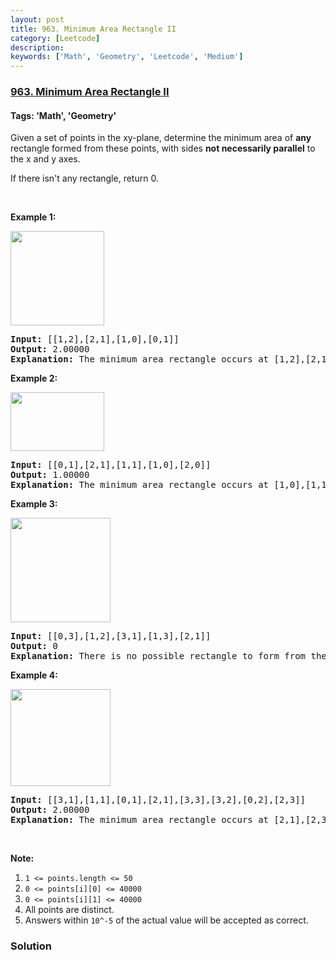 ```yaml
---
layout: post
title: 963. Minimum Area Rectangle II
category: [Leetcode]
description: 
keywords: ['Math', 'Geometry', 'Leetcode', 'Medium']
---
```

### [963. Minimum Area Rectangle II](https://leetcode.com/problems/minimum-area-rectangle-ii)

#### Tags: 'Math', 'Geometry'

<div class="content__u3I1 question-content__JfgR"><div><p>Given a set of points in the xy-plane, determine the minimum area of <strong>any</strong> rectangle formed from these points, with sides <strong>not necessarily parallel</strong> to the x and y axes.</p>
<p>If there isn't any rectangle, return 0.</p>
<p> </p>
<p><strong>Example 1:</strong></p>
<p><img alt="" src="https://assets.leetcode.com/uploads/2018/12/21/1a.png" style="width: 150px; height: 151px;"/></p>
<pre><strong>Input: </strong><span id="example-input-1-1">[[1,2],[2,1],[1,0],[0,1]]</span>
<strong>Output: </strong><span id="example-output-1">2.00000
<strong>Explanation:</strong> </span><span>The minimum area rectangle occurs at [1,2],[2,1],[1,0],[0,1], with an area of 2.</span>
</pre>
<div>
<p><strong>Example 2:</strong></p>
<p><img alt="" src="https://assets.leetcode.com/uploads/2018/12/22/2.png" style="width: 150px; height: 94px;"/></p>
<pre><strong>Input: </strong><span id="example-input-2-1">[[0,1],[2,1],[1,1],[1,0],[2,0]]</span>
<strong>Output: </strong><span id="example-output-2">1.00000
</span><strong>Explanation:</strong> The minimum area rectangle occurs at [1,0],[1,1],[2,1],[2,0], with an area of 1.
</pre>
<div>
<p><strong>Example 3:</strong></p>
<p><img alt="" src="https://assets.leetcode.com/uploads/2018/12/22/3.png" style="width: 160px; height: 167px;"/></p>
<pre><strong>Input: </strong><span id="example-input-3-1">[[0,3],[1,2],[3,1],[1,3],[2,1]]</span>
<strong>Output: </strong><span id="example-output-3">0
</span><span><strong>Explanation:</strong> There is no possible rectangle to form from these points.</span>
</pre>
<div>
<p><strong>Example 4:</strong></p>
<p><img alt="" src="https://assets.leetcode.com/uploads/2018/12/21/4c.png" style="width: 160px; height: 155px;"/></p>
<pre><strong>Input: </strong><span id="example-input-4-1">[[3,1],[1,1],[0,1],[2,1],[3,3],[3,2],[0,2],[2,3]]</span>
<strong>Output: </strong><span id="example-output-4">2.00000
</span><span><strong>Explanation:</strong> The minimum area rectangle occurs at [2,1],[2,3],[3,3],[3,1], with an area of 2.</span>
</pre>
</div>
<p> </p>
</div>
</div>
<p><strong>Note:</strong></p>
<ol>
<li><code>1 &lt;= points.length &lt;= 50</code></li>
<li><code>0 &lt;= points[i][0] &lt;= 40000</code></li>
<li><code>0 &lt;= points[i][1] &lt;= 40000</code></li>
<li>All points are distinct.</li>
<li>Answers within <code>10^-5</code> of the actual value will be accepted as correct.</li>
</ol>
</div></div>

### Solution
